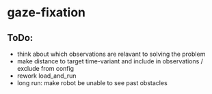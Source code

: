 # gaze-fixation

## ToDo:
- think about which observations are relavant to solving the problem
- make distance to target time-variant and include in observations / exclude from config
- rework load_and_run
- long run: make robot be unable to see past obstacles